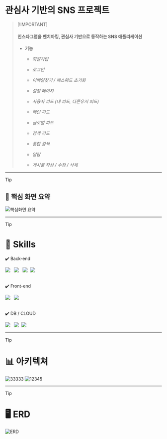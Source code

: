 # 관심사 기반의 SNS 프로젝트
> 
> 
> [!IMPORTANT]
>
> 
> <h4>인스타그램을 벤치마킹, 관심사 기반으로 동작하는 SNS 애플리케이션</h4>
>
> - **기능**
>
>   - *회원가입* 
>
>   - *로그인*
>
>   - *이메일찾기 / 패스워드 초기화*
>
>   - *설정 페이지*
>
>   - *사용자 피드 (내 피드, 다른유저 피드)*
>
>   - *메인 피드*
>
>   - *글로벌 피드*
>
>   - *검색 피드*
>
>   - *통합 검색* 
>
>   - *알람*
>
>   - *게시물 작성 / 수정 / 삭제*
>
>      

---




> [!TIP]
>
>  <h2> 📝 핵심 화면 요약</h2> 
>
> 
>![핵심화면 요약 ](https://github.com/user-attachments/assets/5642d190-ae05-4548-9510-52fc79bbdf08)




---


> [!TIP]
>
>  # 🔧 Skills
>
>
>
>
>
>    ✔️ Back-end
> 
>   
> <div>
>       <span><img src="https://img.shields.io/badge/springboot-6DB33F?style=for-the-badge&logo=springboot&logoColor=white"></span> &nbsp
>       <span><img src="https://img.shields.io/badge/JWT-black?style=for-the-badge&logo=JSON%20web%20tokens"></span> &nbsp
>       <span> <img src="https://img.shields.io/badge/Spring Security-6DB33F?style=for-the-badge&logo=Spring Security&logoColor=white"></span>&nbsp
>       <span> <img src="https://img.shields.io/badge/MyBatis-DC382D?style=for-the-badge&logo=mybatis&logoColor=white"></span>   
>      </div>
>
><br>
>
>
>
>    ✔️ Front-end
><div>  <span><img src="https://img.shields.io/badge/vuejs-%2335495e.svg?style=for-the-badge&logo=vuedotjs&logoColor=%234FC08D"></span> &nbsp    
>      <span><img src="https://img.shields.io/badge/Vuetify-1867C0?style=for-the-badge&logo=vuetify&logoColor=AEDDFF"></span>
> </div>   
>     
><br>
>
>
>    ✔️ DB / CLOUD
>
>
>
> <div>  <span><img src="https://img.shields.io/badge/MySQL-4479A1?style=for-the-badge&logo=MySQL&logoColor=white"></span> &nbsp
>   <span><img src="https://img.shields.io/badge/Amazon%20S3-569A31?style=for-the-badge&logo=Amazon%20S3&logoColor=white"></span>&nbsp
>  <span><img src="https://img.shields.io/badge/Amazon_RDS-527FFF?style=for-the-badge&logo=amazonaws&logoColor=white"></span>
></div>
>
   



---

> [!TIP]
>
> #  📊 아키텍쳐
>
> ![33333](https://github.com/user-attachments/assets/d45cc423-243d-4bd7-8896-9e58a5a36faf)
> ![12345](https://github.com/user-attachments/assets/db429a06-eab4-413f-9721-fcedea5ac8e7)






---

> [!TIP]
>
> # 🖥️ ERD
>
> 
>![ERD](https://github.com/user-attachments/assets/8191d2ab-1412-49a1-a07d-33acf142b9aa)   

